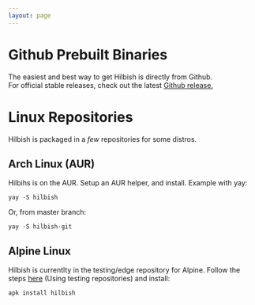 ```yaml
---
layout: page
---
```

# Github Prebuilt Binaries
The easiest and best way to get Hilbish is directly from Github.  
For official stable releases, check out the latest [Github release.](https://github.com/Rosettea/Hilbish/releases/latest)

# Linux Repositories
Hilbish is packaged in a *few* repositories for some distros.

## Arch Linux (AUR)
Hilbihs is on the AUR. Setup an AUR helper, and install.
Example with yay:  

```
yay -S hilbish
```

Or, from master branch:  
```
yay -S hilbish-git
```

## Alpine Linux
Hilbish is currentlty in the testing/edge repository for Alpine.
Follow the steps [here](https://wiki.alpinelinux.org/wiki/Enable_Community_Repository)
(Using testing repositories) and install:  
```
apk install hilbish
```
